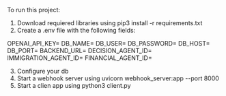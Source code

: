 To run this project: 
1. Download requiered libraries using pip3 install -r requirements.txt
2. Create a .env file with the following fields:

OPENAI_API_KEY=
DB_NAME=
DB_USER=
DB_PASSWORD=
DB_HOST=
DB_PORT=
BACKEND_URL=
DECISION_AGENT_ID=
IMMIGRATION_AGENT_ID=
FINANCIAL_AGENT_ID=

3. Configure your db
4. Start a webhook server using uvicorn webhook_server:app --port 8000
5. Start a clien app using python3 client.py